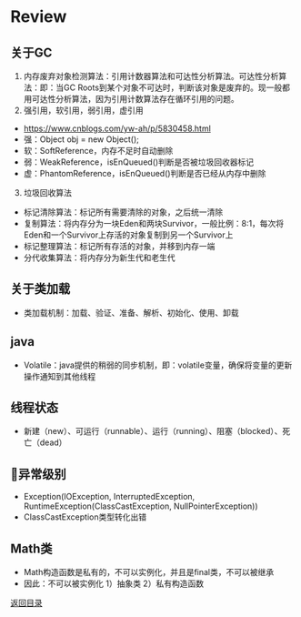 # Review
## 关于GC
1. 内存废弃对象检测算法：引用计数器算法和可达性分析算法。可达性分析算法：即：当GC Roots到某个对象不可达时，判断该对象是废弃的。现一般都用可达性分析算法，因为引用计数算法存在循环引用的问题。
2. 强引用，软引用，弱引用，虚引用
* https://www.cnblogs.com/yw-ah/p/5830458.html
* 强：Object obj = new Object();
* 软：SoftReference，内存不足时自动删除
* 弱：WeakReference，isEnQueued()判断是否被垃圾回收器标记
* 虚：PhantomReference，isEnQueued()判断是否已经从内存中删除
3. 垃圾回收算法
* 标记清除算法：标记所有需要清除的对象，之后统一清除
* 复制算法：将内存分为一块Eden和两块Survivor，一般比例：8:1，每次将Eden和一个Survivor上存活的对象复制到另一个Survivor上
* 标记整理算法：标记所有存活的对象，并移到内存一端
* 分代收集算法：将内存分为新生代和老生代

## 关于类加载
* 类加载机制：加载、验证、准备、解析、初始化、使用、卸载

## java
* Volatile：java提供的稍弱的同步机制，即：volatile变量，确保将变量的更新操作通知到其他线程

## 线程状态
* 新建（new）、可运行（runnable）、运行（running）、阻塞（blocked）、死亡（dead）

## 异常级别
* Exception(IOException, InterruptedException, RuntimeException(ClassCastException, NullPointerException))
* ClassCastException类型转化出错

## Math类
* Math构造函数是私有的，不可以实例化，并且是final类，不可以被继承
* 因此：不可以被实例化 1）抽象类 2）私有构造函数


[返回目录](../CONTENTS.md)